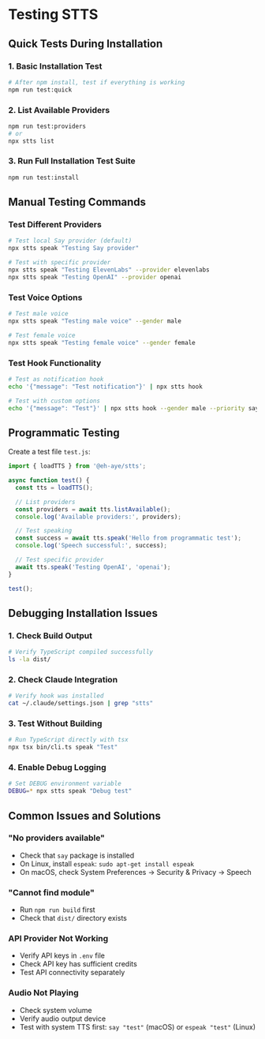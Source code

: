 # Testing STTS

## Quick Tests During Installation

### 1. Basic Installation Test

```bash
# After npm install, test if everything is working
npm run test:quick
```

### 2. List Available Providers

```bash
npm run test:providers
# or
npx stts list
```

### 3. Run Full Installation Test Suite

```bash
npm run test:install
```

## Manual Testing Commands

### Test Different Providers

```bash
# Test local Say provider (default)
npx stts speak "Testing Say provider"

# Test with specific provider
npx stts speak "Testing ElevenLabs" --provider elevenlabs
npx stts speak "Testing OpenAI" --provider openai
```

### Test Voice Options

```bash
# Test male voice
npx stts speak "Testing male voice" --gender male

# Test female voice
npx stts speak "Testing female voice" --gender female
```

### Test Hook Functionality

```bash
# Test as notification hook
echo '{"message": "Test notification"}' | npx stts hook

# Test with custom options
echo '{"message": "Test"}' | npx stts hook --gender male --priority say,openai
```

## Programmatic Testing

Create a test file `test.js`:

```javascript
import { loadTTS } from '@eh-aye/stts';

async function test() {
  const tts = loadTTS();

  // List providers
  const providers = await tts.listAvailable();
  console.log('Available providers:', providers);

  // Test speaking
  const success = await tts.speak('Hello from programmatic test');
  console.log('Speech successful:', success);

  // Test specific provider
  await tts.speak('Testing OpenAI', 'openai');
}

test();
```

## Debugging Installation Issues

### 1. Check Build Output

```bash
# Verify TypeScript compiled successfully
ls -la dist/
```

### 2. Check Claude Integration

```bash
# Verify hook was installed
cat ~/.claude/settings.json | grep "stts"
```

### 3. Test Without Building

```bash
# Run TypeScript directly with tsx
npx tsx bin/cli.ts speak "Test"
```

### 4. Enable Debug Logging

```bash
# Set DEBUG environment variable
DEBUG=* npx stts speak "Debug test"
```

## Common Issues and Solutions

### "No providers available"

- Check that `say` package is installed
- On Linux, install `espeak`: `sudo apt-get install espeak`
- On macOS, check System Preferences → Security & Privacy → Speech

### "Cannot find module"

- Run `npm run build` first
- Check that `dist/` directory exists

### API Provider Not Working

- Verify API keys in `.env` file
- Check API key has sufficient credits
- Test API connectivity separately

### Audio Not Playing

- Check system volume
- Verify audio output device
- Test with system TTS first: `say "test"` (macOS) or `espeak "test"` (Linux)
